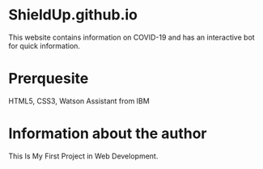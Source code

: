 # ShieldUp.github.io

This website contains information on COVID-19 and has an interactive bot for quick information.

# Prerquesite

HTML5,
CSS3,
Watson Assistant from IBM

# Information about the author

This Is My First Project in Web Development.
